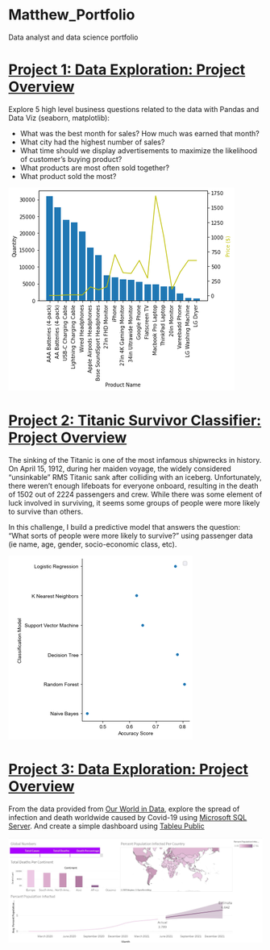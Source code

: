 # Matthew_Portfolio
Data analyst and data science portfolio

# [Project 1: Data Exploration: Project Overview](https://github.com/MatthewRoytua/Projects/tree/main/Project_1)
Explore 5 high level business questions related to the data with Pandas and Data Viz (seaborn, matplotlib):

* What was the best month for sales? How much was earned that month?
* What city had the highest number of sales?
* What time should we display advertisements to maximize the likelihood of customer’s buying product?
* What products are most often sold together?
* What product sold the most?

![](/images/comparison.png)


# [Project 2: Titanic Survivor Classifier: Project Overview](https://github.com/MatthewRoytua/Projects/tree/main/Project_2)

The sinking of the Titanic is one of the most infamous shipwrecks in history.
On April 15, 1912, during her maiden voyage, the widely considered “unsinkable” RMS Titanic sank after colliding with an iceberg. Unfortunately, 
there weren’t enough lifeboats for everyone onboard, resulting in the death of 1502 out of 2224 passengers and crew.
While there was some element of luck involved in surviving, it seems some groups of people were more likely to survive than others.

In this challenge, I build a predictive model that answers the question: “What sorts of people were more likely to survive?” 
using passenger data (ie name, age, gender, socio-economic class, etc).

![](/images/accuracy_score.png)


# [Project 3: Data Exploration: Project Overview](https://github.com/MatthewRoytua/Projects/tree/main/Project_3)

From the data provided from [Our World in Data](https://ourworldindata.org/covid-deaths), explore the spread of infection and 
death worldwide caused by Covid-19 using [Microsoft SQL Server](https://github.com/MatthewRoytua/Projects/blob/main/Project_3/Covid_Portfolio_Project.sql).
And create a simple dashboard using [Tableu Public](https://public.tableau.com/app/profile/matthew5246/viz/CovidDashboard_16231640872460/Dashboard1)

![](/images/coviddash.JPG)

